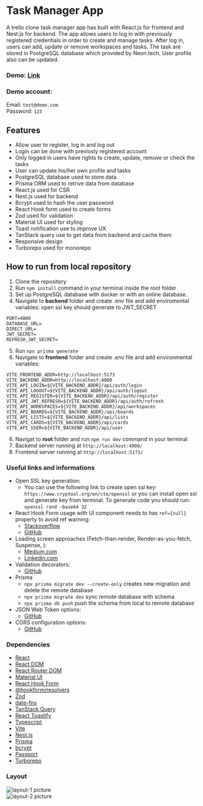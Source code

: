 # **Task Manager App**

A trello clone task manager app has built with React.js for frontend and Nest.js for backend. The app allows users to log in with previously registered credentials in order to create and manage tasks. After log in, users can add, update or remove workspaces and tasks. The task are stored in PostgreSQL database which provided by Neon.tech. User profile also can be updated.

### Demo: [Link]()

### Demo account:

Email: `test@demo.com`<br>
Password: `123`

## Features

- Allow user to register, log in and log out
- Login can be done with previosly registered account
- Only logged in users have rights to create, update, remove or check the tasks
- User can update his/her own profile and tasks
- PostgreSQL database used to store data
- Prisma ORM used to retrive data from database
- React.js used for CSR
- Nest.js used for backend
- Bcrypt used to hash the user password
- React Hook form used to create forms
- Zod used for validation
- Material UI used for styling
- Toast notification use to improve UX
- TanStack query use to get data from backend and cache them
- Responsive design
- Turborepo used for monorepo

## How to run from local repository

1. Clone the repository
2. Run `npm install` command in your terminal inside the root folder
3. Set up PostgreSQL database with docker or with an online database.
4. Navigate to **backend** folder and create .env file and add enviromental variables:
   open ssl key should generate to JWT_SECRET<br>

```
PORT=4000
DATABASE_URL=
DIRECT_URL=
JWT_SECRET=
REFRESH_JWT_SECRET=
```

5. Run `npx prisma generate`
6. Navigate to **frontend** folder and create .env file and add environmental variables:

```
VITE_FRONTEND_ADDR=http://localhost:5173
VITE_BACKEND_ADDR=http://localhost:4000
VITE_API_LOGIN=${VITE_BACKEND_ADDR}/api/auth/login
VITE_API_LOGOUT=${VITE_BACKEND_ADDR}/api/auth/logout
VITE_API_REGISTER=${VITE_BACKEND_ADDR}/api/auth/register
VITE_API_JWT_REFRESH=${VITE_BACKEND_ADDR}/api/auth/refresh
VITE_API_WORKSPACES=${VITE_BACKEND_ADDR}/api/workspaces
VITE_API_BOARDS=${VITE_BACKEND_ADDR}/api/boards
VITE_API_LISTS=${VITE_BACKEND_ADDR}/api/lists
VITE_API_CARDS=${VITE_BACKEND_ADDR}/api/cards
VITE_API_USER=${VITE_BACKEND_ADDR}/api/user
```

6. Navigat to **root** folder and run `npm run dev` command in your terminal
7. Backend server running at `http://localhost:4000/`
8. Frontend server running at `http://localhost:5173/`

### Useful links and informations

- Open SSL key generation:
  - You can use the following link to create open ssl key: `https://www.cryptool.org/en/cto/openssl` or you can install open ssl and generate key from terminal. To generate code you should run: `openssl rand -base64 32`
- React Hook Form usage with UI component needs to has `ref={null}` property to avoid ref warning:
  - [Stackoverflow](https://stackoverflow.com/questions/67877887/react-hook-form-v7-function-components-cannot-be-given-refs-attempts-to-access)
  - [GitHub](https://github.com/react-hook-form/react-hook-form/issues/3411)
- Loading screen approaches (Fetch-than-render, Render-as-you-fetch, Suspense, ):
  - [Medium.com](https://medium.com/jspoint/introduction-to-react-v18-suspense-and-render-as-you-fetch-approach-1b259551a4c0)
  - [Linkedin.com](https://www.linkedin.com/pulse/fetch-then-render-render-as-you-fetch-fetch-on-render-amit-pal/)
- Validation decorators:
  - [GitHub](https://github.com/typestack/class-validator#validation-decorators)
- Prisma
  - `npx prisma migrate dev --create-only` creates new migration and delete the remote database
  - `npx prisma migrate dev` sync remote database with schema
  - `npx prisma db push` push the schema from local to remote database
- JSON Web Token options:
  - [GitHub](https://github.com/auth0/node-jsonwebtoken?tab=readme-ov-file#token-expiration-exp-claim)
- CORS configuration options:
  - [GitHub](https://github.com/expressjs/cors#configuration-options)

### Dependencies

- [React](https://react.dev/)
- [React DOM](https://www.npmjs.com/package/react-dom)
- [React Router DOM](https://www.npmjs.com/package/react-router-dom)
- [Material UI](https://mui.com/)
- [React Hook Form](https://react-hook-form.com/)
- [@hookform/resolvers](https://www.npmjs.com/package/@hookform/resolvers)
- [Zod](https://zod.dev/)
- [date-fns](https://date-fns.org/)
- [TanStack Query](https://tanstack.com/)
- [React Toastify](https://www.npmjs.com/package/react-toastify)
- [Typescript](https://www.typescriptlang.org/)
- [Vite](https://vitejs.dev/)
- [Nest.js](https://nestjs.com/)
- [Prisma](https://www.prisma.io/)
- [bcrypt](https://www.npmjs.com/package/bcrypt)
- [Passport](https://www.passportjs.org/)
- [Turborepo](https://turbo.build/repo)

### Layout

![layout-1 picture](https://github.com/ev0clu/task-manager/blob/main/layout-1.png?raw=true)<br>
![layout-2 picture](https://github.com/ev0clu/task-manager/blob/main/layout-2.png?raw=true)<br>

```

```
